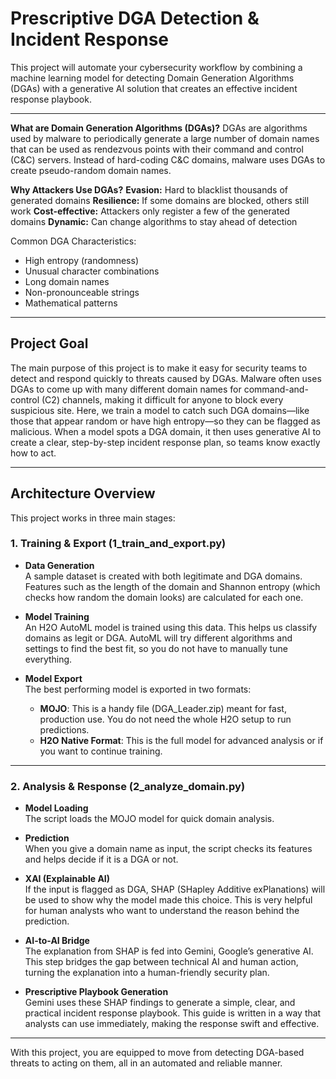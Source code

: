 # Prescriptive DGA Detection & Incident Response

This project will automate your cybersecurity workflow by combining a machine learning model for detecting Domain Generation Algorithms (DGAs) with a generative AI solution that creates an effective incident response playbook.

---
**What are Domain Generation Algorithms (DGAs)?**
DGAs are algorithms used by malware to periodically generate a large number of domain names that can be used as rendezvous points with their command and control (C&C) servers. Instead of hard-coding C&C domains, malware uses DGAs to create pseudo-random domain names.

**Why Attackers Use DGAs?**
**Evasion:** Hard to blacklist thousands of generated domains
**Resilience:** If some domains are blocked, others still work
**Cost-effective:** Attackers only register a few of the generated domains
**Dynamic:** Can change algorithms to stay ahead of detection

Common DGA Characteristics:
- High entropy (randomness)
- Unusual character combinations
- Long domain names
- Non-pronounceable strings
- Mathematical patterns

---

## Project Goal

The main purpose of this project is to make it easy for security teams to detect and respond quickly to threats caused by DGAs. Malware often uses DGAs to come up with many different domain names for command-and-control (C2) channels, making it difficult for anyone to block every suspicious site. 
Here, we train a model to catch such DGA domains—like those that appear random or have high entropy—so they can be flagged as malicious. When a model spots a DGA domain, it then uses generative AI to create a clear, step-by-step incident response plan, so teams know exactly how to act.

---

## Architecture Overview

This project works in three main stages:

### 1. Training & Export (1_train_and_export.py)
- **Data Generation**  
  A sample dataset is created with both legitimate and DGA domains. Features such as the length of the domain and Shannon entropy (which checks how random the domain looks) are calculated for each one.

- **Model Training**  
  An H2O AutoML model is trained using this data. This helps us classify domains as legit or DGA. AutoML will try different algorithms and settings to find the best fit, so you do not have to manually tune everything.

- **Model Export**  
  The best performing model is exported in two formats:
  - **MOJO**: This is a handy file (DGA_Leader.zip) meant for fast, production use. You do not need the whole H2O setup to run predictions.
  - **H2O Native Format**: This is the full model for advanced analysis or if you want to continue training.

---

### 2. Analysis & Response (2_analyze_domain.py)
- **Model Loading**  
  The script loads the MOJO model for quick domain analysis.

- **Prediction**  
  When you give a domain name as input, the script checks its features and helps decide if it is a DGA or not.

- **XAI (Explainable AI)**  
  If the input is flagged as DGA, SHAP (SHapley Additive exPlanations) will be used to show why the model made this choice. This is very helpful for human analysts who want to understand the reason behind the prediction.

- **AI-to-AI Bridge**  
  The explanation from SHAP is fed into Gemini, Google’s generative AI. This step bridges the gap between technical AI and human action, turning the explanation into a human-friendly security plan.

- **Prescriptive Playbook Generation**  
  Gemini uses these SHAP findings to generate a simple, clear, and practical incident response playbook. This guide is written in a way that analysts can use immediately, making the response swift and effective.

---

With this project, you are equipped to move from detecting DGA-based threats to acting on them, all in an automated and reliable manner.